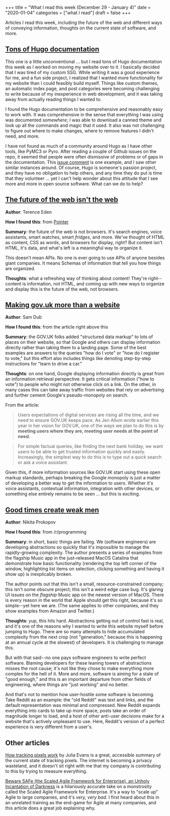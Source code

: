 +++
title = "What I read this week (December 29 - January 4)"
date = "2020-01-04"
categories = ["what I read"]
draft = false
+++

Articles I read this week, including the future of the web and different ways of conveying information, thoughts on the current state of software, and more.

<!--more-->

## [Tons of Hugo documentation](https://gohugo.io/)
This one is a little unconventional ... but I read tons of Hugo documentation this week as I worked on moving my website over to it. I basically decided that I was tired of my custom SSG. While writing it was a good experience for me, and a fun side project, I realized that I wanted more functionality for my website than I could feasibly build myself. Things like custom themes, an automatic index page, and post categories were becoming challenging to write because of my inexperience in web development, and it was taking away from actually reading things I wanted to.

I found the Hugo documentation to be comprehensive and reasonably easy to work with. It was comprehensive in the sense that everything I was using was documented *somewhere*; I was able to download a canned theme and look up all the commands and magic that it used. It also was not challenging to figure out where to make changes, where to remove features I didn't need, and more.

I have not found as much of a community around Hugo as I have other tools, like PyMC3 or Pyro. After reading a couple of Github issues on the repo, it seemed that people were often dismissive of problems or of gaps in the documentation. This [issue comment](https://github.com/gohugoio/hugo/issues/4428#issuecomment-366822835) is one example, and I saw other similar instances around. Of course, Hugo is someone's passion project, and they have no obligation to help others, and any time they do put is time that they volunteer ... yet I can't help wonder about this attitude that I see more and more in open source software. What can we do to help?


## [The future of the web isn't the web](https://shkspr.mobi/blog/2019/12/the-future-of-the-web-isnt-the-web/)
**Author**: Terence Eden

**How I found this**: from [Pointer](https://pointer.io)

**Summary**: the future of the web is not browsers. It's search engines, voice assistants, smart watches, smart *fridges*, and more. We've thought of HTML as content, CSS as words, and browsers for display, right? But content isn't HTML, it's data, and what's left is a meaningful way to organize it.

This doesn't mean APIs. No one is ever going to use APIs of anyone besides giant companies. It means Schemas of information that tell you how things are organized.

**Thoughts**: what a refreshing way of thinking about content! They're right--content is information, not HTML, and coming up with new ways to organize and display this is the future of the web, not browsers.

## [Making gov.uk more than a website](https://gds.blog.gov.uk/2019/12/19/making-gov-uk-more-than-a-website/)
**Author**: Sam Dub

**How I found this**: from the article right above this

**Summary**: the GOV.UK folks added "structured data markup" to lots of places on their website, so that Google and others can display information directly rather than taking them to a landing page. Some of the best examples are answers to the queries "how do I vote" or "how do I register to vote," but this effort also includes things like denoting step-by-step instructions for "learn to drive a car."

**Thoughts**: on one hand, Google displaying information directly is great from an information retrieval perspective. It gets critical information ("how to vote") to people who might not otherwise click on a link. On the other, in many cases this can take away traffic from websites that rely on advertising and further cement Google's pseudo-monopoly on search.

From the article:

> Users expectations of digital services are rising all the time, and we need to ensure GOV.UK keeps pace. As Jen Allum wrote earlier this year in her vision for GOV.UK, one of the ways we plan to do this is by **meeting users where they are, meeting user needs at the point of need.**

> For simple factual queries, like finding the next bank holiday, we want users to be able to get trusted information quickly and easily. Increasingly, the simplest way to do this is to type out a quick search or ask a voice assistant.

Given this, if more information sources like GOV.UK start using these open markup standards, perhaps breaking the Google monopoly is just a matter of developing a better way to get the information to users. Whether it's voice assistants, contextual information, integration with other devices, or something else entirely remains to be seen ... but this is exciting.

## [Good times create weak men](https://tonsky.me/blog/good-times-weak-men/)
**Author**: Nikita Prokopov

**How I found this**: from /r/programming

**Summary**: in short, basic things are failing. We (software engineers) are developing abstractions so quickly that it's impossible to manage the rapidly-growing complexity. The author presents a series of examples from the flagship Music app in the just-released MacOS Catalina that demonstrate how basic functionality (rendering the top left corner of the window, highlighting list items on selection, clicking something and having it show up) is inexplicably broken.

The author points out that this isn't a small, resource-constrained company; this isn't some obscure project; this isn't a weird edge case bug. It's glaring UI issues on the *flagship* Music app on the newest version of MacOS. There is every reason in the world that Apple should get this right, because it's so simple--yet here we are. (The same applies to other companies, and they show examples from Amazon and Twitter.)

**Thoughts**: yup, this hits hard. Abstractions getting out of control fast is real, and it's one of the reasons why I wanted to write this website myself before jumping to Hugo. There are so many attempts to hide accumulated complexity from the next crop (not "generation," because this is happening at an annual cycle at the slowest) of developers. It is challenging to manage this.

But with that said--no one pays software engineers to write perfect software. Blaming developers for these leaning towers of abstractions misses the root cause; it's not like they chose to make everything more complex for the hell of it. More and more, software is aiming for a state of "good enough," and this is an important departure from other fields of engineering, where things are "just working" and no better.

And that's not to mention how user-hostile some software is becoming. Take Reddit as an example: the "old Reddit" was text and links, and the default representation was minimal and compressed. New Reddit expands everything into cards to take up more space, posts take an order of magnitude longer to load, and a host of other anti-user decisions make for a website that's actively unpleasant to use. Here, Reddit's version of a perfect experience is very different from a user's.


## Other articles
[How tracking pixels work](https://jvns.ca/blog/how-tracking-pixels-work/) by Julia Evans is a great, accessible summary of the current state of tracking pixels. The internet is becoming a privacy wasteland, and it doesn't sit right with me that my company is contributing to this by trying to measure everything.

[Beware SAFe (the Scaled Agile Framework for Enterprise), an Unholy Incantation of Darkness](https://medium.com/@seandexter1/beware-safe-the-scaled-agile-framework-for-enterprise-an-unholy-incarnation-of-darkness-bf6819f6943f) is a hilariously accurate take on a monstrosity called the Scaled Agile Framework for Enterprise. It's a way to "scale up" Agile to large companies, and it's *very, very bad*. I first heard about this in an unrelated training as the end-game for Agile at many companies, and this article does a great job explaining why.
